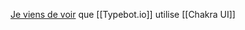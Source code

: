 [Je viens de voir](https://github.com/baptisteArno/typebot.io/blob/8d66b52a3909c245c8da5872e3f7bbb8d4143c67/apps/builder/package.json#L18) que [[Typebot.io]] utilise [[Chakra UI]] 